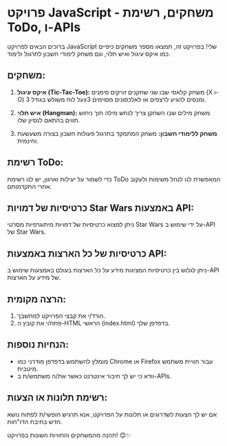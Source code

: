 # פרויקט JavaScript - משחקים, רשימת ToDo, ו-APIs

ברוכים הבאים לפרויקט JavaScript שלי! בפרויקט זה, תמצאו מספר משחקים כיפיים כמו איקס עיגול ואיש תלוי, וגם משחק לימודי חשבון לתרגול ולימוד.

## משחקים:
1. **איקס עיגול (Tic-Tac-Toe):**
   משחק קלאסי שבו שני שחקנים זורקים סימנים (X ו-O) על לוח משולש בגודל 3x3 ומנסים להגיע לרצפים או לאלכסונים מסוימים.

2. **איש תלוי (Hangman):**
   משחק מילים שבו השחקן צריך לנחש מילה תוך ניחוש תווים בהתאם לנסיון שלו.

3. **משחק ללימודי חשבון:**
   משחק המתמקד בתרגול פעולות חשבון בצורה משעשעת וחינמית.

## רשימת ToDo:
כדי לשמור על יעילות וארגון, יש לנו רשימת ToDo המאפשרת לנו לנהל משימות ולעקוב אחרי התקדמותם.

## כרטיסיות של דמויות Star Wars באמצעות API:
ניתן למצוא כרטיסיות של דמויות מיתוגרפיות מסרטי Star Wars על ידי שימוש ב-API של Star Wars.

## כרטיסיות של כל הארצות באמצעות API:
ניתן לגלוש בין כרטיסיות המציגות מידע על כל הארצות בעולם באמצעות שימוש ב-API של מידע על הארצות.

## הרצה מקומית:
1. הורד/י את קבצי הפרויקט למחשבך.
2. פתח/י את קובץ ה-HTML הראשי (index.html) בדפדפן שלך.

## הנחיות נוספות:
- מומלץ להשתמש בדפדפן מודרני כמו Chrome או Firefox עבור חוויית משתמש מיטבית.
- וודא כי יש לך חיבור אינטרנט כאשר את/ה משתמש/ת ב-APIs.

## רשימת תלונות או הצעות:
אם יש לך הצעות לשדרוגים או תלונות על הפרויקט, אנא תרגיש חופשי/ת לפתוח נושא חדש בתיבת הדו"חות.

תהנה מהמשחקים והחוויות השונות בפרויקט! 😊✨
